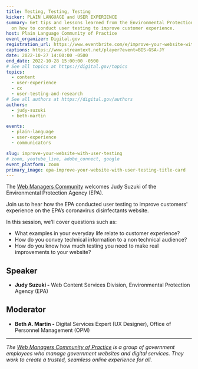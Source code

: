 ```yaml
---
title: Testing, Testing, Testing
kicker: PLAIN LANGUAGE and USER EXPERIENCE
summary: Get tips and lessons learned from the Environmental Protection Agency
  on how to conduct user testing to improve customer experience.
host: Plain Language Community of Practice
event_organizer: Digital.gov
registration_url: https://www.eventbrite.com/e/improve-your-website-with-user-testing-tickets-418122123527
captions: https://www.streamtext.net/player?event=BIS-GSA-JY
date: 2022-10-27 14:00:00 -0500
end_date: 2022-10-28 15:00:00 -0500
# See all topics at https://digital.gov/topics
topics:
  - content
  - user-experience
  - cx
  - user-testing-and-research
# See all authors at https://digital.gov/authors
authors:
  - judy-suzuki
  - beth-martin

events:
  - plain-language
  - user-experience
  - communicators

slug: improve-your-website-with-user-testing
# zoom, youtube_live, adobe_connect, google
event_platform: zoom
primary_image: epa-improve-your-website-with-user-testing-title-card
---
```

The [Web Managers Community](https://digital.gov/communities/web-content-managers/) welcomes Judy Suzuki of the Environmental Protection Agency (EPA).

Join us to hear how the EPA conducted user testing to improve customers' experience on the EPA’s coronavirus disinfectants website.

In this session, we’ll cover questions such as:

* What examples in your everyday life relate to customer experience?
* How do you convey technical information to a non technical audience?
* How do you know how much testing you need to make real improvements to your website?

## Speaker

* **Judy Suzuki -** Web Content Services Division, Environmental Protection Agency (EPA)

## Moderator

* **Beth A. Martin -** Digital Services Expert (UX Designer), Office of Personnel Management (OPM)

---

*The [Web Managers Community of Practice](https://digital.gov/communities/web-content-managers/) is a group of government employees who manage government websites and digital services. They work to create a trusted, seamless online experience for all.*